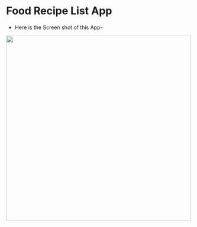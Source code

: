 # Food Recipe List App
* Here is the Screen shot of this App-

<img src="https://github.com/mahamudhasan0/Food_Recipe_Flutter/assets/72403684/d3b39703-deee-4dbe-b663-fdd8357d7b55" width="500">

